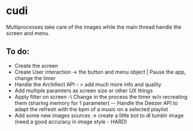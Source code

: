 # cudi

Multiprocesses take care of the images while the main thread handle the screen and menu.

## To do:

  - Create the screen
  - Create User interaction -> the button and menu object | Pause the app, change the timer
  - Handle the Archillect API - > add much more info and quality
  - Add multiple paramters as screen size or other UX things
  - Apply filter on screen
  -\ Change in the process the timer w/o recreating them (sharing memory  for 1 parameter)
  -- Handle the Deezer API to adapt the refresh with the bpm of a music on a selected playlist
  - Add some new images sources -> create a little bot to dl tumblr image (need a good accuracy in image style - HARD)
